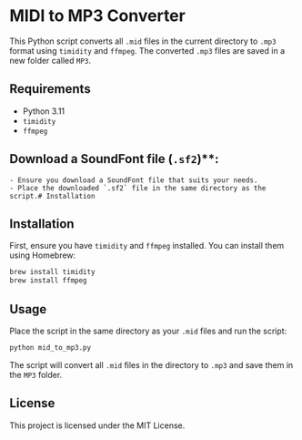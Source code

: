 # MIDI to MP3 Converter

This Python script converts all `.mid` files in the current directory to `.mp3` format using `timidity` and `ffmpeg`. The converted `.mp3` files are saved in a new folder called `MP3`.

## Requirements

- Python 3.11
- `timidity`
- `ffmpeg`

## Download a SoundFont file (`.sf2`)**:
    - Ensure you download a SoundFont file that suits your needs.
    - Place the downloaded `.sf2` file in the same directory as the script.# Installation

## Installation

First, ensure you have `timidity` and `ffmpeg` installed. You can install them using Homebrew:

```bash
brew install timidity
brew install ffmpeg
```

## Usage

Place the script in the same directory as your `.mid` files and run the script:

```bash
python mid_to_mp3.py
```

The script will convert all `.mid` files in the directory to `.mp3` and save them in the `MP3` folder.

## License

This project is licensed under the MIT License.
